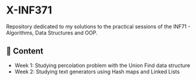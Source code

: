 # X-INF371
Repository dedicated to my solutions to the practical sessions of the INF71 - Algorithms, Data Structures and OOP.

## :bookmark_tabs: Content

* Week 1: Studying percolation problem with the Union Find data structure 
* Week 2: Studying text generators using Hash maps and Linked Lists
